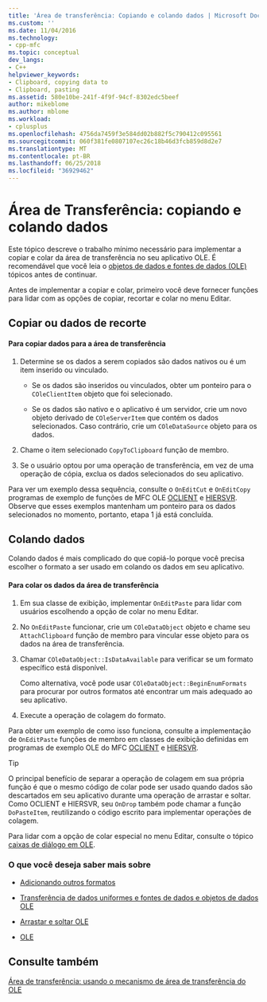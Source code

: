 ```yaml
---
title: 'Área de transferência: Copiando e colando dados | Microsoft Docs'
ms.custom: ''
ms.date: 11/04/2016
ms.technology:
- cpp-mfc
ms.topic: conceptual
dev_langs:
- C++
helpviewer_keywords:
- Clipboard, copying data to
- Clipboard, pasting
ms.assetid: 580e10be-241f-4f9f-94cf-8302edc5beef
author: mikeblome
ms.author: mblome
ms.workload:
- cplusplus
ms.openlocfilehash: 4756da7459f3e584dd02b882f5c790412c095561
ms.sourcegitcommit: 060f381fe0807107ec26c18b46d3fcb859d8d2e7
ms.translationtype: MT
ms.contentlocale: pt-BR
ms.lasthandoff: 06/25/2018
ms.locfileid: "36929462"
---
```

# <a name="clipboard-copying-and-pasting-data"></a>Área de Transferência: copiando e colando dados
Este tópico descreve o trabalho mínimo necessário para implementar a copiar e colar da área de transferência no seu aplicativo OLE. É recomendável que você leia o [objetos de dados e fontes de dados (OLE)](../mfc/data-objects-and-data-sources-ole.md) tópicos antes de continuar.  
  
 Antes de implementar a copiar e colar, primeiro você deve fornecer funções para lidar com as opções de copiar, recortar e colar no menu Editar.  
  
##  <a name="_core_copying_or_cutting_data"></a> Copiar ou dados de recorte  
  
#### <a name="to-copy-data-to-the-clipboard"></a>Para copiar dados para a área de transferência  
  
1.  Determine se os dados a serem copiados são dados nativos ou é um item inserido ou vinculado.  
  
    -   Se os dados são inseridos ou vinculados, obter um ponteiro para o `COleClientItem` objeto que foi selecionado.  
  
    -   Se os dados são nativo e o aplicativo é um servidor, crie um novo objeto derivado de `COleServerItem` que contém os dados selecionados. Caso contrário, crie um `COleDataSource` objeto para os dados.  
  
2.  Chame o item selecionado `CopyToClipboard` função de membro.  
  
3.  Se o usuário optou por uma operação de transferência, em vez de uma operação de cópia, exclua os dados selecionados do seu aplicativo.  
  
 Para ver um exemplo dessa sequência, consulte o `OnEditCut` e `OnEditCopy` programas de exemplo de funções de MFC OLE [OCLIENT](../visual-cpp-samples.md) e [HIERSVR](../visual-cpp-samples.md). Observe que esses exemplos mantenham um ponteiro para os dados selecionados no momento, portanto, etapa 1 já está concluída.  
  
##  <a name="_core_pasting_data"></a> Colando dados  
 Colando dados é mais complicado do que copiá-lo porque você precisa escolher o formato a ser usado em colando os dados em seu aplicativo.  
  
#### <a name="to-paste-data-from-the-clipboard"></a>Para colar os dados da área de transferência  
  
1.  Em sua classe de exibição, implementar `OnEditPaste` para lidar com usuários escolhendo a opção de colar no menu Editar.  
  
2.  No `OnEditPaste` funcionar, crie um `COleDataObject` objeto e chame seu `AttachClipboard` função de membro para vincular esse objeto para os dados na área de transferência.  
  
3.  Chamar `COleDataObject::IsDataAvailable` para verificar se um formato específico está disponível.  
  
     Como alternativa, você pode usar `COleDataObject::BeginEnumFormats` para procurar por outros formatos até encontrar um mais adequado ao seu aplicativo.  
  
4.  Execute a operação de colagem do formato.  
  
 Para obter um exemplo de como isso funciona, consulte a implementação de `OnEditPaste` funções de membro em classes de exibição definidas em programas de exemplo OLE do MFC [OCLIENT](../visual-cpp-samples.md) e [HIERSVR](../visual-cpp-samples.md).  
  
> [!TIP]
>  O principal benefício de separar a operação de colagem em sua própria função é que o mesmo código de colar pode ser usado quando dados são descartados em seu aplicativo durante uma operação de arrastar e soltar. Como OCLIENT e HIERSVR, seu `OnDrop` também pode chamar a função `DoPasteItem`, reutilizando o código escrito para implementar operações de colagem.  
  
 Para lidar com a opção de colar especial no menu Editar, consulte o tópico [caixas de diálogo em OLE](../mfc/dialog-boxes-in-ole.md).  
  
### <a name="what-do-you-want-to-know-more-about"></a>O que você deseja saber mais sobre  
  
-   [Adicionando outros formatos](../mfc/clipboard-adding-other-formats.md)  
  
-   [Transferência de dados uniformes e fontes de dados e objetos de dados OLE](../mfc/data-objects-and-data-sources-ole.md)  
  
-   [Arrastar e soltar OLE](../mfc/drag-and-drop-ole.md)  
  
-   [OLE](../mfc/ole-background.md)  
  
## <a name="see-also"></a>Consulte também  
 [Área de transferência: usando o mecanismo de área de transferência do OLE](../mfc/clipboard-using-the-ole-clipboard-mechanism.md)

